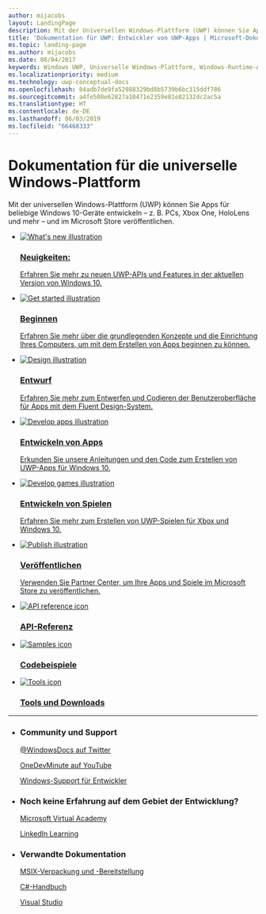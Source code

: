 ```yaml
---
author: mijacobs
layout: LandingPage
description: Mit der Universellen Windows-Plattform (UWP) können Sie Apps für beliebige Windows-Geräte entwickeln – z. B. PCs, Smartphones, Xbox One, HoloLens und mehr – und im Store veröffentlichen.
title: 'Dokumentation für UWP: Entwickler von UWP-Apps | Microsoft-Dokumentation'
ms.topic: landing-page
ms.author: mijacobs
ms.date: 08/04/2017
keywords: Windows UWP, Universelle Windows-Plattform, Windows-Runtime-APIs, Windows-API, Windows-API-Referenz, WinRT-API, Referenz Windows-API, UWP-API, UWP-API-Referenz, UWP entwickeln, UWP entwerfen, UWP veröffentlichen
ms.localizationpriority: medium
ms.technology: uwp-conceptual-docs
ms.openlocfilehash: 04adb7de9fa52988329bd8b5739b6bc315ddf786
ms.sourcegitcommit: a4fe508e62827a10471e2359e81e82132dc2ac5a
ms.translationtype: HT
ms.contentlocale: de-DE
ms.lasthandoff: 06/03/2019
ms.locfileid: "66468333"
---
```

# <a name="universal-windows-platform-documentation"></a>Dokumentation für die universelle Windows-Plattform

Mit der universellen Windows-Plattform (UWP) können Sie Apps für beliebige Windows 10-Geräte entwickeln – z. B. PCs, Xbox One, HoloLens und mehr – und im Microsoft Store veröffentlichen.

<ul class="cardsK panelContent">
    <li>
      <a href="https://docs.microsoft.com/windows/uwp/whats-new/windows-10-version-latest">
        <div class="cardSize">
            <div class="cardPadding">
                <div class="card">
                    <div class="cardImageOuter">
                        <div class="cardImage bgdAccent1">
                            <img src="/media/illustrations/ms365enterprise-partner-news-2.svg?branch=master" alt="What's new illustration" data-linktype="external" class="x-hidden-focus">
                        </div>
                    </div>
                    <div class="cardText">
                        <h3>Neuigkeiten:</h3>
                        <p></p>Erfahren Sie mehr zu neuen UWP-APIs und Features in der aktuellen Version von Windows 10.</p>
                    </div>
                </div>
            </div>
        </div>
      </a>
    </li>
    <li>
      <a href="get-started/index.md">
        <div class="cardSize">
            <div class="cardPadding">
                <div class="card">
                    <div class="cardImageOuter">
                        <div class="cardImage bgdAccent1">
                            <img src="/media/illustrations/biztalk-get-started-get-started.svg?branch=master" alt="Get started illustration" data-linktype="external" class="x-hidden-focus">
                        </div>
                    </div>
                    <div class="cardText">
                        <h3>Beginnen</h3>
                        <p></p>Erfahren Sie mehr über die grundlegenden Konzepte und die Einrichtung Ihres Computers, um mit dem Erstellen von Apps beginnen zu können.</p>
                    </div>
                </div>
            </div>
        </div>
      </a>
    </li>
    <li>
      <a href="design/index.md">
        <div class="cardSize">
            <div class="cardPadding">
                <div class="card">
                    <div class="cardImageOuter">
                        <div class="cardImage bgdAccent1">
                            <img src="/media/illustrations/sql-database-develop.svg?branch=master" alt="Design illustration" data-linktype="external" class="x-hidden-focus">
                        </div>
                    </div>
                    <div class="cardText">
                    <h3>Entwurf</h3>
                    <p>Erfahren Sie mehr zum Entwerfen und Codieren der Benutzeroberfläche für Apps mit dem Fluent Design-System.</p>
                  </div>
                </div>
            </div>
        </div>
      </a>
    </li>
</ul>
<ul class="cardsK panelContent">
    <li>
      <a href="develop/index.md">
        <div class="cardSize">
            <div class="cardPadding">
                <div class="card">
                    <div class="cardImageOuter">
                        <div class="cardImage bgdAccent1">
                            <img src="/media/illustrations/dynamics-training.svg?branch=master" alt="Develop apps illustration" data-linktype="external" class="x-hidden-focus">
                        </div>
                    </div>
                    <div class="cardText">
                        <h3>Entwickeln von Apps</h3>
                        <p></p>Erkunden Sie unsere Anleitungen und den Code zum Erstellen von UWP-Apps für Windows 10.</p>
                    </div>
                </div>
            </div>
        </div>
      </a>
    </li>
    <li>
      <a href="gaming/getting-started.md">
        <div class="cardSize">
            <div class="cardPadding">
                <div class="card">
                    <div class="cardImageOuter">
                        <div class="cardImage bgdAccent1">
                            <img src="/media/illustrations/biztalk-get-started-scenarios.svg?branch=master" alt="Develop games illustration" data-linktype="external" class="x-hidden-focus">
                        </div>
                    </div>
                    <div class="cardText">
                        <h3>Entwickeln von Spielen</h3>
                        <p></p>Erfahren Sie mehr zum Erstellen von UWP-Spielen für Xbox und Windows 10.</p>
                    </div>
                </div>
            </div>
        </div>
      </a>
    </li>
    <li>
      <a href="publish/index.md">
        <div class="cardSize">
            <div class="cardPadding">
                <div class="card">
                    <div class="cardImageOuter">
                        <div class="cardImage bgdAccent1">
                            <img src="/media/illustrations/teams-fast-track.svg?branch=master" alt="Publish illustration" data-linktype="external" class="x-hidden-focus">
                        </div>
                    </div>
                    <div class="cardText">
                    <h3>Veröffentlichen</h3>
                    <p>Verwenden Sie Partner Center, um Ihre Apps und Spiele im Microsoft Store zu veröffentlichen.</p>
                  </div>
                </div>
            </div>
        </div>
      </a>
    </li>
</ul>
    <ul class="cardsY panelContent featuredContent">
       <li>
            <a href="https://docs.microsoft.com/uwp/">
                <div class="cardSize">
                    <div class="cardPadding">
                        <div class="card">
                            <div class="cardImageOuter">
                                <div class="cardImage">
                                    <img data-hoverimage="/media/common/i_api-reference.svg?branch=master" src="/media/common/i_api-reference.svg?branch=master" alt="API reference icon" />
                                </div>
                            </div>
                            <div class="cardText">
                                <h3>API-Referenz</h3>
                            </div>
                        </div>
                    </div>
                </div>
            </a>
        </li>
       <li>
            <a href="https://developer.microsoft.com/windows/samples">
                <div class="cardSize">
                    <div class="cardPadding">
                        <div class="card">
                            <div class="cardImageOuter">
                                <div class="cardImage">
                                    <img data-hoverimage="/media/common/i_code-samples.svg?branch=master" src="/media/common/i_code-samples.svg?branch=master" alt="Samples icon" />
                                </div>
                            </div>
                            <div class="cardText">
                                <h3>Codebeispiele</h3>
                            </div>
                        </div>
                    </div>
                </div>
            </a>
        </li>
        <li>
            <a href="https://developer.microsoft.com/windows/downloads">
                <div class="cardSize">
                    <div class="cardPadding">
                        <div class="card">
                            <div class="cardImageOuter">
                                <div class="cardImage">
                                    <img data-hoverimage="/media/common/i_tools.svg?branch=master" src="/media/common/i_tools.svg?branch=master" alt="Tools icon" />
                                </div>
                            </div>
                            <div class="cardText">
                                <h3>Tools und Downloads</h3>
                            </div>
                        </div>
                    </div>
                </div>
            </a>
        </li>
    </ul>
</div>
<hr />
<ul class="panelContent cardsW">
    <li>
        <div class="cardSize">
            <div class="cardPadding">
                <div class="card">
                    <div class="cardText">
                        <h3>Community und Support</h3>
                        <p><a href="https://twitter.com/WindowsDocs">@WindowsDocs auf Twitter</a></p>
                        <p><a href="https://aka.ms/OneDevMinute">OneDevMinute auf YouTube</a></p>
                        <p><a href="https://developer.microsoft.com/windows/support">Windows-Support für Entwickler</a></p>
                        </div>
                    </div>
                </div>
            </div>
    </li>
    <li>
        <div class="cardSize">
            <div class="cardPadding">
                <div class="card">
                    <div class="cardText">
                        <h3>Noch keine Erfahrung auf dem Gebiet der Entwicklung?</h3>
                        <p><a href="//mva.microsoft.com/training-topics/c-app-development">Microsoft Virtual Academy</a></p>
                        <p><a href="//www.linkedin.com/learning/learning-universal-windows-app-development/welcome">LinkedIn Learning</a></p>
                        </div>
                    </div>
                </div>
            </div>
    </li>
    <li>
        <div class="cardSize">
            <div class="cardPadding">
                <div class="card">
                    <div class="cardText">
                        <h3>Verwandte Dokumentation</h3>
                        <p><a href="/windows/msix">MSIX-Verpackung und -Bereitstellung</a></p>
                        <p><a href="https://docs.microsoft.com/dotnet/csharp/index">C#-Handbuch</a></p>
                        <p><a href="https://docs.microsoft.com/visualstudio/ide/">Visual Studio</a></p>
                    </div>
                </div>
            </div>
        </div>
    </li>
</ul>